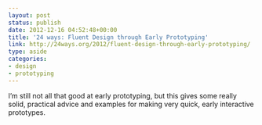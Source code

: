 ```yaml
---
layout: post
status: publish
date: 2012-12-16 04:52:48+00:00
title: '24 ways: Fluent Design through Early Prototyping'
link: http://24ways.org/2012/fluent-design-through-early-prototyping/
type: aside
categories:
- design
- prototyping
---
```


I’m still not all that good at early prototyping, but this gives some really solid, practical advice and examples for making very quick, early interactive prototypes.
